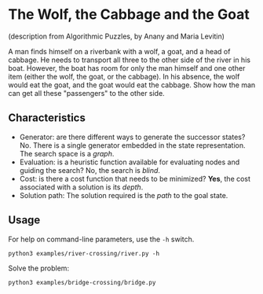 # The Wolf, the Cabbage and the Goat

(description from Algorithmic Puzzles, by Anany and Maria Levitin)

A man finds himself on a riverbank with a wolf, a goat, and a head of
cabbage. He needs to transport all three to the other side of the river in
his boat. However, the boat has room for only the man himself and one
other item (either the wolf, the goat, or the cabbage). In his absence, the
wolf would eat the goat, and the goat would eat the cabbage. Show how
the man can get all these "passengers" to the other side.

## Characteristics

- Generator: are there different ways to generate the successor states? No.
  There is a single generator embedded in the state representation. The search
  space is a _graph_.
- Evaluation: is a heuristic function available for evaluating nodes and
  guiding the search? No, the search is _blind_.
- Cost: is there a cost function that needs to be minimized? **Yes**, the cost
  associated with a solution is its _depth_.
- Solution path: The solution required is the _path_ to the goal state.

## Usage

For help on command-line parameters, use the `-h` switch.

    python3 examples/river-crossing/river.py -h

Solve the problem:

    python3 examples/bridge-crossing/bridge.py
